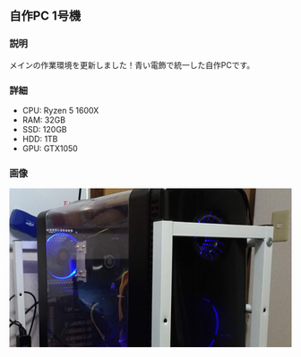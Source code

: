 ## 自作PC 1号機
### 説明
メインの作業環境を更新しました！青い電飾で統一した自作PCです。

### 詳細
- CPU: Ryzen 5 1600X
- RAM: 32GB
- SSD: 120GB
- HDD: 1TB
- GPU: GTX1050

### 画像
![PCの画像](./img/2018-09_自作PC%201号機.jpg)